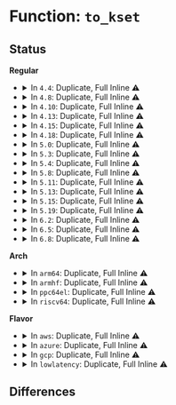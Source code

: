 # Function: <code>to_kset</code>

## Status
<b>Regular</b>
<ul>
<li>
<details>
<summary>In <code>4.4</code>: Duplicate, Full Inline ⚠️</summary>

**Collision:** Static Duplication

**Inline:** Full

**Transformation:** False

**Instances:**

```
In lib/kobject.c (0)
Location: include/linux/kobject.h:182
Inline: True
```
```
In drivers/base/bus.c (0)
Location: include/linux/kobject.h:182
Inline: True
```
```
In drivers/base/class.c (0)
Location: include/linux/kobject.h:182
Inline: True
```
</details>
</li>
<li>
<details>
<summary>In <code>4.8</code>: Duplicate, Full Inline ⚠️</summary>

**Collision:** Static Duplication

**Inline:** Full

**Transformation:** False

**Instances:**

```
In lib/kobject.c (0)
Location: include/linux/kobject.h:182
Inline: True
```
```
In drivers/base/bus.c (0)
Location: include/linux/kobject.h:182
Inline: True
```
```
In drivers/base/class.c (0)
Location: include/linux/kobject.h:182
Inline: True
```
</details>
</li>
<li>
<details>
<summary>In <code>4.10</code>: Duplicate, Full Inline ⚠️</summary>

**Collision:** Static Duplication

**Inline:** Full

**Transformation:** False

**Instances:**

```
In lib/kobject.c (0)
Location: include/linux/kobject.h:182
Inline: True
```
```
In drivers/base/bus.c (0)
Location: include/linux/kobject.h:182
Inline: True
```
```
In drivers/base/class.c (0)
Location: include/linux/kobject.h:182
Inline: True
```
</details>
</li>
<li>
<details>
<summary>In <code>4.13</code>: Duplicate, Full Inline ⚠️</summary>

**Collision:** Static Duplication

**Inline:** Full

**Transformation:** False

**Instances:**

```
In drivers/base/bus.c (0)
Location: include/linux/kobject.h:184
Inline: True
```
```
In drivers/base/class.c (0)
Location: include/linux/kobject.h:184
Inline: True
```
```
In lib/kobject.c (0)
Location: include/linux/kobject.h:184
Inline: True
```
</details>
</li>
<li>
<details>
<summary>In <code>4.15</code>: Duplicate, Full Inline ⚠️</summary>

**Collision:** Static Duplication

**Inline:** Full

**Transformation:** False

**Instances:**

```
In drivers/base/bus.c (0)
Location: include/linux/kobject.h:186
Inline: True
```
```
In drivers/base/class.c (0)
Location: include/linux/kobject.h:186
Inline: True
```
```
In lib/kobject.c (0)
Location: include/linux/kobject.h:186
Inline: True
```
</details>
</li>
<li>
<details>
<summary>In <code>4.18</code>: Duplicate, Full Inline ⚠️</summary>

**Collision:** Static Duplication

**Inline:** Full

**Transformation:** False

**Instances:**

```
In drivers/base/bus.c (ffffffff816810d3)
Location: include/linux/kobject.h:189
Inline: True
Inline callers:
  - drivers/base/bus.c:subsys_interface_register
  - drivers/base/bus.c:bus_add_driver
  - drivers/base/bus.c:bus_add_device
  - drivers/base/bus.c:bind_store
  - drivers/base/bus.c:unbind_store
  - drivers/base/bus.c:bus_remove_file
  - drivers/base/bus.c:bus_create_file
```
```
In drivers/base/class.c (ffffffff816843b0)
Location: include/linux/kobject.h:189
Inline: True
Inline callers:
  - drivers/base/class.c:class_interface_register
  - drivers/base/class.c:__class_register
```
```
In lib/kobject.c (ffffffff819d1189)
Location: include/linux/kobject.h:189
Inline: True
Inline callers:
  - lib/kobject.c:kobject_add_internal
```
</details>
</li>
<li>
<details>
<summary>In <code>5.0</code>: Duplicate, Full Inline ⚠️</summary>

**Collision:** Static Duplication

**Inline:** Full

**Transformation:** False

**Instances:**

```
In drivers/base/bus.c (ffffffff816a0b63)
Location: include/linux/kobject.h:206
Inline: True
Inline callers:
  - drivers/base/bus.c:subsys_interface_register
  - drivers/base/bus.c:bus_add_driver
  - drivers/base/bus.c:bus_add_device
  - drivers/base/bus.c:bind_store
  - drivers/base/bus.c:unbind_store
  - drivers/base/bus.c:bus_remove_file
  - drivers/base/bus.c:bus_create_file
```
```
In drivers/base/class.c (ffffffff816a4070)
Location: include/linux/kobject.h:206
Inline: True
Inline callers:
  - drivers/base/class.c:class_interface_register
  - drivers/base/class.c:__class_register
```
```
In lib/kobject.c (ffffffff81a0a6e9)
Location: include/linux/kobject.h:206
Inline: True
Inline callers:
  - lib/kobject.c:kobject_add_internal
```
</details>
</li>
<li>
<details>
<summary>In <code>5.3</code>: Duplicate, Full Inline ⚠️</summary>

**Collision:** Static Duplication

**Inline:** Full

**Transformation:** False

**Instances:**

```
In drivers/base/bus.c (ffffffff816d9aa3)
Location: include/linux/kobject.h:207
Inline: True
Inline callers:
  - drivers/base/bus.c:subsys_interface_register
  - drivers/base/bus.c:bus_add_driver
  - drivers/base/bus.c:bus_add_device
  - drivers/base/bus.c:bind_store
  - drivers/base/bus.c:unbind_store
  - drivers/base/bus.c:bus_remove_file
  - drivers/base/bus.c:bus_create_file
```
```
In drivers/base/class.c (ffffffff816dcfa0)
Location: include/linux/kobject.h:207
Inline: True
Inline callers:
  - drivers/base/class.c:class_interface_register
  - drivers/base/class.c:__class_register
```
```
In lib/kobject.c (ffffffff81a7a04a)
Location: include/linux/kobject.h:207
Inline: True
Inline callers:
  - lib/kobject.c:kobject_add_internal
```
</details>
</li>
<li>
<details>
<summary>In <code>5.4</code>: Duplicate, Full Inline ⚠️</summary>

**Collision:** Static Duplication

**Inline:** Full

**Transformation:** False

**Instances:**

```
In drivers/base/bus.c (ffffffff816fda53)
Location: include/linux/kobject.h:207
Inline: True
Inline callers:
  - drivers/base/bus.c:subsys_interface_register
  - drivers/base/bus.c:bus_add_driver
  - drivers/base/bus.c:bus_add_device
  - drivers/base/bus.c:bind_store
  - drivers/base/bus.c:unbind_store
  - drivers/base/bus.c:bus_remove_file
  - drivers/base/bus.c:bus_create_file
```
```
In drivers/base/class.c (ffffffff81701050)
Location: include/linux/kobject.h:207
Inline: True
Inline callers:
  - drivers/base/class.c:class_interface_register
  - drivers/base/class.c:__class_register
```
```
In lib/kobject.c (ffffffff81ab13aa)
Location: include/linux/kobject.h:207
Inline: True
Inline callers:
  - lib/kobject.c:kobject_add_internal
```
</details>
</li>
<li>
<details>
<summary>In <code>5.8</code>: Duplicate, Full Inline ⚠️</summary>

**Collision:** Static Duplication

**Inline:** Full

**Transformation:** False

**Instances:**

```
In lib/kobject.c (ffffffff815eb182)
Location: include/linux/kobject.h:207
Inline: True
Inline callers:
  - lib/kobject.c:kobject_add_internal
```
```
In drivers/base/bus.c (ffffffff817b780e)
Location: include/linux/kobject.h:207
Inline: True
Inline callers:
  - drivers/base/bus.c:subsys_interface_register
  - drivers/base/bus.c:bus_unregister
  - drivers/base/bus.c:bus_unregister
  - drivers/base/bus.c:bus_unregister
  - drivers/base/bus.c:bus_register
  - drivers/base/bus.c:bus_register
  - drivers/base/bus.c:bus_register
  - drivers/base/bus.c:bus_register
  - drivers/base/bus.c:bus_register
  - drivers/base/bus.c:bus_register
  - drivers/base/bus.c:bus_register
  - drivers/base/bus.c:bus_add_driver
  - drivers/base/bus.c:bus_add_device
  - drivers/base/bus.c:bind_store
  - drivers/base/bus.c:unbind_store
```
```
In drivers/base/class.c (ffffffff817bb52b)
Location: include/linux/kobject.h:207
Inline: True
Inline callers:
  - drivers/base/class.c:class_interface_register
  - drivers/base/class.c:__class_register
```
</details>
</li>
<li>
<details>
<summary>In <code>5.11</code>: Duplicate, Full Inline ⚠️</summary>

**Collision:** Static Duplication

**Inline:** Full

**Transformation:** False

**Instances:**

```
In lib/kobject.c (ffffffff8160faa2)
Location: include/linux/kobject.h:206
Inline: True
Inline callers:
  - lib/kobject.c:kobject_add_internal
```
```
In drivers/base/bus.c (ffffffff817cc52e)
Location: include/linux/kobject.h:206
Inline: True
Inline callers:
  - drivers/base/bus.c:subsys_interface_register
  - drivers/base/bus.c:bus_unregister
  - drivers/base/bus.c:bus_unregister
  - drivers/base/bus.c:bus_unregister
  - drivers/base/bus.c:bus_register
  - drivers/base/bus.c:bus_register
  - drivers/base/bus.c:bus_register
  - drivers/base/bus.c:bus_register
  - drivers/base/bus.c:bus_register
  - drivers/base/bus.c:bus_register
  - drivers/base/bus.c:bus_add_driver
  - drivers/base/bus.c:bus_add_device
  - drivers/base/bus.c:bind_store
  - drivers/base/bus.c:unbind_store
```
```
In drivers/base/class.c (ffffffff817d011b)
Location: include/linux/kobject.h:206
Inline: True
Inline callers:
  - drivers/base/class.c:class_interface_register
  - drivers/base/class.c:__class_register
```
</details>
</li>
<li>
<details>
<summary>In <code>5.13</code>: Duplicate, Full Inline ⚠️</summary>

**Collision:** Static Duplication

**Inline:** Full

**Transformation:** False

**Instances:**

```
In lib/kobject.c (ffffffff815f31e2)
Location: include/linux/kobject.h:206
Inline: True
Inline callers:
  - lib/kobject.c:kobject_add_internal
```
```
In drivers/base/bus.c (ffffffff817afea3)
Location: include/linux/kobject.h:206
Inline: True
Inline callers:
  - drivers/base/bus.c:subsys_interface_register
  - drivers/base/bus.c:bus_unregister
  - drivers/base/bus.c:bus_unregister
  - drivers/base/bus.c:bus_unregister
  - drivers/base/bus.c:bus_register
  - drivers/base/bus.c:bus_register
  - drivers/base/bus.c:bus_register
  - drivers/base/bus.c:bus_register
  - drivers/base/bus.c:bus_register
  - drivers/base/bus.c:bus_register
  - drivers/base/bus.c:bus_add_driver
  - drivers/base/bus.c:bus_add_device
  - drivers/base/bus.c:bind_store
  - drivers/base/bus.c:unbind_store
```
```
In drivers/base/class.c (ffffffff817b3b30)
Location: include/linux/kobject.h:206
Inline: True
Inline callers:
  - drivers/base/class.c:class_interface_register
  - drivers/base/class.c:__class_register
```
</details>
</li>
<li>
<details>
<summary>In <code>5.15</code>: Duplicate, Full Inline ⚠️</summary>

**Collision:** Static Duplication

**Inline:** Full

**Transformation:** False

**Instances:**

```
In lib/kobject.c (ffffffff816603b2)
Location: include/linux/kobject.h:206
Inline: True
Inline callers:
  - lib/kobject.c:kobject_add_internal
```
```
In drivers/base/bus.c (ffffffff81839163)
Location: include/linux/kobject.h:206
Inline: True
Inline callers:
  - drivers/base/bus.c:subsys_interface_register
  - drivers/base/bus.c:bus_unregister
  - drivers/base/bus.c:bus_unregister
  - drivers/base/bus.c:bus_unregister
  - drivers/base/bus.c:bus_register
  - drivers/base/bus.c:bus_register
  - drivers/base/bus.c:bus_register
  - drivers/base/bus.c:bus_register
  - drivers/base/bus.c:bus_register
  - drivers/base/bus.c:bus_register
  - drivers/base/bus.c:bus_add_driver
  - drivers/base/bus.c:bus_add_device
  - drivers/base/bus.c:bind_store
  - drivers/base/bus.c:unbind_store
```
```
In drivers/base/class.c (ffffffff8183d010)
Location: include/linux/kobject.h:206
Inline: True
Inline callers:
  - drivers/base/class.c:class_interface_register
  - drivers/base/class.c:__class_register
```
</details>
</li>
<li>
<details>
<summary>In <code>5.19</code>: Duplicate, Full Inline ⚠️</summary>

**Collision:** Static Duplication

**Inline:** Full

**Transformation:** False

**Instances:**

```
In lib/kobject.c (0)
Location: include/linux/kobject.h:186
Inline: True
```
```
In drivers/base/bus.c (ffffffff8197b78d)
Location: include/linux/kobject.h:186
Inline: True
Inline callers:
  - drivers/base/bus.c:subsys_interface_register
  - drivers/base/bus.c:bus_unregister
  - drivers/base/bus.c:bus_unregister
  - drivers/base/bus.c:bus_unregister
  - drivers/base/bus.c:bus_register
  - drivers/base/bus.c:bus_register
  - drivers/base/bus.c:bus_register
  - drivers/base/bus.c:bus_register
  - drivers/base/bus.c:bus_register
  - drivers/base/bus.c:bus_register
  - drivers/base/bus.c:bus_add_driver
  - drivers/base/bus.c:bus_add_device
  - drivers/base/bus.c:bind_store
  - drivers/base/bus.c:unbind_store
```
```
In drivers/base/class.c (ffffffff8197fbfa)
Location: include/linux/kobject.h:186
Inline: True
Inline callers:
  - drivers/base/class.c:class_interface_register
  - drivers/base/class.c:__class_register
```
</details>
</li>
<li>
<details>
<summary>In <code>6.2</code>: Duplicate, Full Inline ⚠️</summary>

**Collision:** Static Duplication

**Inline:** Full

**Transformation:** False

**Instances:**

```
In drivers/base/bus.c (ffffffff81ae884d)
Location: include/linux/kobject.h:186
Inline: True
Inline callers:
  - drivers/base/bus.c:subsys_interface_register
  - drivers/base/bus.c:bus_unregister
  - drivers/base/bus.c:bus_unregister
  - drivers/base/bus.c:bus_unregister
  - drivers/base/bus.c:bus_register
  - drivers/base/bus.c:bus_register
  - drivers/base/bus.c:bus_register
  - drivers/base/bus.c:bus_register
  - drivers/base/bus.c:bus_register
  - drivers/base/bus.c:bus_register
  - drivers/base/bus.c:bus_add_driver
  - drivers/base/bus.c:bus_add_device
  - drivers/base/bus.c:bind_store
  - drivers/base/bus.c:unbind_store
```
```
In drivers/base/class.c (ffffffff81aed51a)
Location: include/linux/kobject.h:186
Inline: True
Inline callers:
  - drivers/base/class.c:class_interface_register
  - drivers/base/class.c:__class_register
```
```
In lib/kobject.c (0)
Location: include/linux/kobject.h:186
Inline: True
```
</details>
</li>
<li>
<details>
<summary>In <code>6.5</code>: Duplicate, Full Inline ⚠️</summary>

**Collision:** Static Duplication

**Inline:** Full

**Transformation:** False

**Instances:**

```
In drivers/base/bus.c (ffffffff81b35f9b)
Location: include/linux/kobject.h:179
Inline: True
Inline callers:
  - drivers/base/bus.c:bus_to_subsys
```
```
In drivers/base/class.c (ffffffff81b3b20b)
Location: include/linux/kobject.h:179
Inline: True
Inline callers:
  - drivers/base/class.c:class_to_subsys
```
```
In lib/kobject.c (0)
Location: include/linux/kobject.h:179
Inline: True
```
</details>
</li>
<li>
<details>
<summary>In <code>6.8</code>: Duplicate, Full Inline ⚠️</summary>

**Collision:** Static Duplication

**Inline:** Full

**Transformation:** False

**Instances:**

```
In drivers/base/bus.c (ffffffff81b8d9bb)
Location: include/linux/kobject.h:181
Inline: True
Inline callers:
  - drivers/base/bus.c:bus_to_subsys
```
```
In drivers/base/class.c (ffffffff81b92d5b)
Location: include/linux/kobject.h:181
Inline: True
Inline callers:
  - drivers/base/class.c:class_to_subsys
```
```
In lib/kobject.c (0)
Location: include/linux/kobject.h:181
Inline: True
```
</details>
</li>
</ul>
<b>Arch</b>
<ul>
<li>
<details>
<summary>In <code>arm64</code>: Duplicate, Full Inline ⚠️</summary>

**Collision:** Static Duplication

**Inline:** Full

**Transformation:** False

**Instances:**

```
In drivers/base/bus.c (ffff8000108e86e8)
Location: include/linux/kobject.h:207
Inline: True
Inline callers:
  - drivers/base/bus.c:subsys_interface_register
  - drivers/base/bus.c:bus_add_driver
  - drivers/base/bus.c:bus_add_device
  - drivers/base/bus.c:bind_store
  - drivers/base/bus.c:unbind_store
  - drivers/base/bus.c:bus_remove_file
  - drivers/base/bus.c:bus_create_file
```
```
In drivers/base/class.c (ffff8000108ec898)
Location: include/linux/kobject.h:207
Inline: True
Inline callers:
  - drivers/base/class.c:class_interface_register
  - drivers/base/class.c:__class_register
```
```
In lib/kobject.c (ffff800010d8ae30)
Location: include/linux/kobject.h:207
Inline: True
Inline callers:
  - lib/kobject.c:kobject_add_internal
```
</details>
</li>
<li>
<details>
<summary>In <code>armhf</code>: Duplicate, Full Inline ⚠️</summary>

**Collision:** Static Duplication

**Inline:** Full

**Transformation:** False

**Instances:**

```
In drivers/base/bus.c (c09d6af0)
Location: include/linux/kobject.h:207
Inline: True
Inline callers:
  - drivers/base/bus.c:subsys_interface_register
  - drivers/base/bus.c:bus_add_driver
  - drivers/base/bus.c:bus_add_device
  - drivers/base/bus.c:bind_store
  - drivers/base/bus.c:unbind_store
  - drivers/base/bus.c:bus_remove_file
  - drivers/base/bus.c:bus_create_file
```
```
In drivers/base/class.c (c09da724)
Location: include/linux/kobject.h:207
Inline: True
Inline callers:
  - drivers/base/class.c:class_interface_register
  - drivers/base/class.c:__class_register
```
```
In lib/kobject.c (c0e85a84)
Location: include/linux/kobject.h:207
Inline: True
Inline callers:
  - lib/kobject.c:kobject_add_internal
```
</details>
</li>
<li>
<details>
<summary>In <code>ppc64el</code>: Duplicate, Full Inline ⚠️</summary>

**Collision:** Static Duplication

**Inline:** Full

**Transformation:** False

**Instances:**

```
In drivers/base/bus.c (c00000000097ee10)
Location: include/linux/kobject.h:207
Inline: True
Inline callers:
  - drivers/base/bus.c:subsys_interface_register
  - drivers/base/bus.c:bus_add_driver
  - drivers/base/bus.c:bus_add_device
  - drivers/base/bus.c:bind_store
  - drivers/base/bus.c:unbind_store
  - drivers/base/bus.c:bus_remove_file
  - drivers/base/bus.c:bus_create_file
```
```
In drivers/base/class.c (c000000000984220)
Location: include/linux/kobject.h:207
Inline: True
Inline callers:
  - drivers/base/class.c:class_interface_register
  - drivers/base/class.c:__class_register
```
```
In lib/kobject.c (c000000000eccc3c)
Location: include/linux/kobject.h:207
Inline: True
Inline callers:
  - lib/kobject.c:kobject_add_internal
```
</details>
</li>
<li>
<details>
<summary>In <code>riscv64</code>: Duplicate, Full Inline ⚠️</summary>

**Collision:** Static Duplication

**Inline:** Full

**Transformation:** False

**Instances:**

```
In drivers/base/bus.c (ffffffe00057c9e4)
Location: include/linux/kobject.h:207
Inline: True
Inline callers:
  - drivers/base/bus.c:subsys_interface_register
  - drivers/base/bus.c:bus_add_driver
  - drivers/base/bus.c:bus_add_device
  - drivers/base/bus.c:bind_store
  - drivers/base/bus.c:unbind_store
  - drivers/base/bus.c:bus_remove_file
  - drivers/base/bus.c:bus_create_file
```
```
In drivers/base/class.c (ffffffe00057fb92)
Location: include/linux/kobject.h:207
Inline: True
Inline callers:
  - drivers/base/class.c:class_interface_register
  - drivers/base/class.c:__class_register
```
```
In lib/kobject.c (0)
Location: include/linux/kobject.h:207
Inline: True
```
</details>
</li>
</ul>
<b>Flavor</b>
<ul>
<li>
<details>
<summary>In <code>aws</code>: Duplicate, Full Inline ⚠️</summary>

**Collision:** Static Duplication

**Inline:** Full

**Transformation:** False

**Instances:**

```
In drivers/base/bus.c (ffffffff816c3243)
Location: include/linux/kobject.h:207
Inline: True
Inline callers:
  - drivers/base/bus.c:subsys_interface_register
  - drivers/base/bus.c:bus_add_driver
  - drivers/base/bus.c:bus_add_device
  - drivers/base/bus.c:bind_store
  - drivers/base/bus.c:unbind_store
  - drivers/base/bus.c:bus_remove_file
  - drivers/base/bus.c:bus_create_file
```
```
In drivers/base/class.c (ffffffff816c6840)
Location: include/linux/kobject.h:207
Inline: True
Inline callers:
  - drivers/base/class.c:class_interface_register
  - drivers/base/class.c:__class_register
```
```
In lib/kobject.c (ffffffff81a501fa)
Location: include/linux/kobject.h:207
Inline: True
Inline callers:
  - lib/kobject.c:kobject_add_internal
```
</details>
</li>
<li>
<details>
<summary>In <code>azure</code>: Duplicate, Full Inline ⚠️</summary>

**Collision:** Static Duplication

**Inline:** Full

**Transformation:** False

**Instances:**

```
In drivers/base/bus.c (ffffffff8169e4f3)
Location: include/linux/kobject.h:207
Inline: True
Inline callers:
  - drivers/base/bus.c:subsys_interface_register
  - drivers/base/bus.c:bus_add_driver
  - drivers/base/bus.c:bus_add_device
  - drivers/base/bus.c:bind_store
  - drivers/base/bus.c:unbind_store
  - drivers/base/bus.c:bus_remove_file
  - drivers/base/bus.c:bus_create_file
```
```
In drivers/base/class.c (ffffffff816a1aa0)
Location: include/linux/kobject.h:207
Inline: True
Inline callers:
  - drivers/base/class.c:class_interface_register
  - drivers/base/class.c:__class_register
```
```
In lib/kobject.c (ffffffff81a0d2fa)
Location: include/linux/kobject.h:207
Inline: True
Inline callers:
  - lib/kobject.c:kobject_add_internal
```
</details>
</li>
<li>
<details>
<summary>In <code>gcp</code>: Duplicate, Full Inline ⚠️</summary>

**Collision:** Static Duplication

**Inline:** Full

**Transformation:** False

**Instances:**

```
In drivers/base/bus.c (ffffffff816f1713)
Location: include/linux/kobject.h:207
Inline: True
Inline callers:
  - drivers/base/bus.c:subsys_interface_register
  - drivers/base/bus.c:bus_add_driver
  - drivers/base/bus.c:bus_add_device
  - drivers/base/bus.c:bind_store
  - drivers/base/bus.c:unbind_store
  - drivers/base/bus.c:bus_remove_file
  - drivers/base/bus.c:bus_create_file
```
```
In drivers/base/class.c (ffffffff816f4d10)
Location: include/linux/kobject.h:207
Inline: True
Inline callers:
  - drivers/base/class.c:class_interface_register
  - drivers/base/class.c:__class_register
```
```
In lib/kobject.c (ffffffff81abc5ea)
Location: include/linux/kobject.h:207
Inline: True
Inline callers:
  - lib/kobject.c:kobject_add_internal
```
</details>
</li>
<li>
<details>
<summary>In <code>lowlatency</code>: Duplicate, Full Inline ⚠️</summary>

**Collision:** Static Duplication

**Inline:** Full

**Transformation:** False

**Instances:**

```
In drivers/base/bus.c (ffffffff8170bf53)
Location: include/linux/kobject.h:207
Inline: True
Inline callers:
  - drivers/base/bus.c:subsys_interface_register
  - drivers/base/bus.c:bus_add_driver
  - drivers/base/bus.c:bus_add_device
  - drivers/base/bus.c:bind_store
  - drivers/base/bus.c:unbind_store
  - drivers/base/bus.c:bus_remove_file
  - drivers/base/bus.c:bus_create_file
```
```
In drivers/base/class.c (ffffffff8170f5a0)
Location: include/linux/kobject.h:207
Inline: True
Inline callers:
  - drivers/base/class.c:class_interface_register
  - drivers/base/class.c:__class_register
```
```
In lib/kobject.c (ffffffff81ac8a6a)
Location: include/linux/kobject.h:207
Inline: True
Inline callers:
  - lib/kobject.c:kobject_add_internal
```
</details>
</li>
</ul>

## Differences
